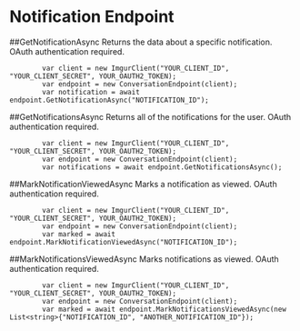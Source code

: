 # Notification Endpoint

##GetNotificationAsync
Returns the data about a specific notification. OAuth authentication required.

            var client = new ImgurClient("YOUR_CLIENT_ID", "YOUR_CLIENT_SECRET", YOUR_OAUTH2_TOKEN);
            var endpoint = new ConversationEndpoint(client);
			var notification = await endpoint.GetNotificationAsync("NOTIFICATION_ID");
			
##GetNotificationsAsync
Returns all of the notifications for the user. OAuth authentication required.

            var client = new ImgurClient("YOUR_CLIENT_ID", "YOUR_CLIENT_SECRET", YOUR_OAUTH2_TOKEN);
            var endpoint = new ConversationEndpoint(client);
			var notifications = await endpoint.GetNotificationsAsync();

##MarkNotificationViewedAsync
Marks a notification as viewed. OAuth authentication required.

            var client = new ImgurClient("YOUR_CLIENT_ID", "YOUR_CLIENT_SECRET", YOUR_OAUTH2_TOKEN);
            var endpoint = new ConversationEndpoint(client);
			var marked = await endpoint.MarkNotificationViewedAsync("NOTIFICATION_ID");

##MarkNotificationsViewedAsync
Marks notifications as viewed. OAuth authentication required.

            var client = new ImgurClient("YOUR_CLIENT_ID", "YOUR_CLIENT_SECRET", YOUR_OAUTH2_TOKEN);
            var endpoint = new ConversationEndpoint(client);
			var marked = await endpoint.MarkNotificationsViewedAsync(new List<string>{"NOTIFICATION_ID", "ANOTHER_NOTIFICATION_ID"});
